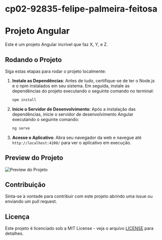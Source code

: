 # cp02-92835-felipe-palmeira-feitosa

# Projeto Angular

Este é um projeto Angular incrível que faz X, Y, e Z.

## Rodando o Projeto

Siga estas etapas para rodar o projeto localmente:

1. **Instale as Dependências**: Antes de tudo, certifique-se de ter o Node.js e o npm instalados em seu sistema. Em seguida, instale as dependências do projeto executando o seguinte comando no terminal:

    ```bash
    npm install
    ```

2. **Inicie o Servidor de Desenvolvimento**: Após a instalação das dependências, inicie o servidor de desenvolvimento Angular executando o seguinte comando:

    ```bash
    ng serve
    ```

3. **Acesse o Aplicativo**: Abra seu navegador da web e navegue até `http://localhost:4200/` para ver o aplicativo em execução.

## Preview do Projeto

![Preview do Projeto](link_para_a_imagem.png)

## Contribuição

Sinta-se à vontade para contribuir com este projeto abrindo uma issue ou enviando um pull request.

## Licença

Este projeto é licenciado sob a MIT License - veja o arquivo [LICENSE](LICENSE) para detalhes.


